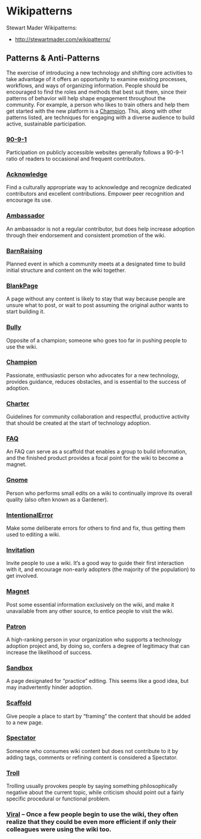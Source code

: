 # Wikipatterns

Stewart Mader Wikipatterns:
- http://stewartmader.com/wikipatterns/

## Patterns & Anti-Patterns

The exercise of introducing a new technology and shifting core activities to take advantage of it offers an opportunity to examine existing processes, workflows, and ways of organizing information. People should be encouraged to find the roles and methods that best suit them, since their patterns of behavior will help shape engagement throughout the community. For example, a person who likes to train others and help them get started with the new platform is a [Champion](http://stewartmader.com/wikipatterns/champion/ "Champion"). This, along with other patterns listed, are techniques for engaging with a diverse audience to build active, sustainable participation.

### [90-9-1](http://stewartmader.com/wikipatterns/90-9-1/ "90-9-1")

Participation on publicly accessible websites generally follows a 90-9-1 ratio of readers to occasional and frequent contributors.

### [Acknowledge](http://stewartmader.com/wikipatterns/acknowledge/ "Acknowledge") 

Find a culturally appropriate way to acknowledge and recognize dedicated contributors and excellent contributions. Empower peer recognition and encourage its use.

### [Ambassador](http://stewartmader.com/wikipatterns/ambassador/ "Ambassador") 

An ambassador is not a regular contributor, but does help increase adoption through their endorsement and consistent promotion of the wiki.

### [BarnRaising](http://stewartmader.com/wikipatterns/barnraising/ "BarnRaising") 

Planned event in which a community meets at a designated time to build initial structure and content on the wiki together.

### [BlankPage](http://stewartmader.com/wikipatterns/blankpage/ "BlankPage") 

A page without any content is likely to stay that way because people are unsure what to post, or wait to post assuming the original author wants to start building it.

### [Bully](http://stewartmader.com/wikipatterns/bully/ "Bully") 

Opposite of a champion; someone who goes too far in pushing people to use the wiki.

### [Champion](http://stewartmader.com/wikipatterns/champion/ "Champion") 

Passionate, enthusiastic person who advocates for a new technology, provides guidance, reduces obstacles, and is essential to the success of adoption.

### [Charter](http://stewartmader.com/wikipatterns/charter/ "Charter") 

Guidelines for community collaboration and respectful, productive activity that should be created at the start of technology adoption.

### [FAQ](http://stewartmader.com/wikipatterns/faq/ "FAQ") 

An FAQ can serve as a scaffold that enables a group to build information, and the finished product provides a focal point for the wiki to become a magnet.

### [Gnome](http://stewartmader.com/wikipatterns/gnome/ "Gnome") 

Person who performs small edits on a wiki to continually improve its overall quality (also often known as a Gardener).

### [IntentionalError](http://stewartmader.com/wikipatterns/intentionalerror/ "IntentionalError") 

Make some deliberate errors for others to find and fix, thus getting them used to editing a wiki.

### [Invitation](http://stewartmader.com/wikipatterns/invitation/ "Invitation") 

Invite people to use a wiki. It’s a good way to guide their first interaction with it, and encourage non-early adopters (the majority of the population) to get involved.

### [Magnet](http://stewartmader.com/wikipatterns/magnet/ "Magnet") 

Post some essential information exclusively on the wiki, and make it unavailable from any other source, to entice people to visit the wiki.

### [Patron](http://stewartmader.com/wikipatterns/patron/ "Patron") 

A high-ranking person in your organization who supports a technology adoption project and, by doing so, confers a degree of legitimacy that can increase the likelihood of success.

### [Sandbox](http://stewartmader.com/wikipatterns/sandbox/ "Sandbox") 

A page designated for “practice” editing. This seems like a good idea, but may inadvertently hinder adoption.

### [Scaffold](http://stewartmader.com/wikipatterns/scaffold/ "Scaffold") 

Give people a place to start by “framing” the content that should be added to a new page.

### [Spectator](http://stewartmader.com/wikipatterns/spectator/ "Spectator") 

Someone who consumes wiki content but does not contribute to it by adding tags, comments or refining content is considered a Spectator.

### [Troll](http://stewartmader.com/wikipatterns/troll/ "Troll") 

Trolling usually provokes people by saying something philosophically negative about the current topic, while criticism should point out a fairly specific procedural or functional problem.

### [Viral](http://stewartmader.com/wikipatterns/viral/ "Viral") – Once a few people begin to use the wiki, they often realize that they could be even more efficient if only their colleagues were using the wiki too.
